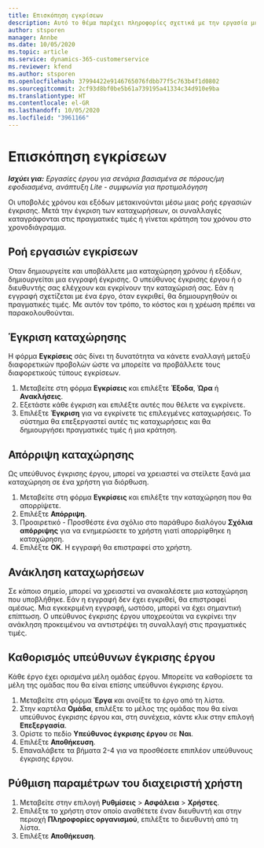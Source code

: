```yaml
---
title: Επισκόπηση εγκρίσεων
description: Αυτό το θέμα παρέχει πληροφορίες σχετικά με την εργασία με εγκρίσεις στο Project Operations.
author: stsporen
manager: Annbe
ms.date: 10/05/2020
ms.topic: article
ms.service: dynamics-365-customerservice
ms.reviewer: kfend
ms.author: stsporen
ms.openlocfilehash: 37994422e9146765076fdbb77f5c763b4f1d0802
ms.sourcegitcommit: 2cf93d8bf0be5b61a739195a41334c34d910e9ba
ms.translationtype: HT
ms.contentlocale: el-GR
ms.lasthandoff: 10/05/2020
ms.locfileid: "3961166"
---
```

# <a name="approvals-overview"></a>Επισκόπηση εγκρίσεων

_**Ισχύει για:** Εργασίες έργου για σενάρια βασισμένα σε πόρους/μη εφοδιασμένα, ανάπτυξη Lite - συμφωνία για προτιμολόγηση_

Οι υποβολές χρόνου και εξόδων μετακινούνται μέσω μιας ροής εργασιών έγκρισης. Μετά την έγκριση των καταχωρήσεων, οι συναλλαγές καταγράφονται στις πραγματικές τιμές ή γίνεται κράτηση του χρόνου στο χρονοδιάγραμμα.

## <a name="approvals-workflow"></a>Ροή εργασιών εγκρίσεων
Όταν δημιουργείτε και υποβάλλετε μια καταχώρηση χρόνου ή εξόδων, δημιουργείται μια εγγραφή έγκρισης. Ο υπεύθυνος έγκρισης έργου ή ο διευθυντής σας ελέγχουν και εγκρίνουν την καταχώρισή σας. Εάν η εγγραφή σχετίζεται με ένα έργο, όταν εγκριθεί, θα δημιουργηθούν οι πραγματικές τιμές. Με αυτόν τον τρόπο, το κόστος και η χρέωση πρέπει να παρακολουθούνται. 

## <a name="approve-an-entry"></a>Έγκριση καταχώρησης
Η φόρμα **Εγκρίσεις** σάς δίνει τη δυνατότητα να κάνετε εναλλαγή μεταξύ διαφορετικών προβολών ώστε να μπορείτε να προβάλλετε τους διαφορετικούς τύπους εγκρίσεων.
  
1. Μεταβείτε στη φόρμα **Εγκρίσεις** και επιλέξτε **Έξοδα**, **Ώρα** ή **Ανακλήσεις**.
2. Εξετάστε κάθε έγκριση και επιλέξτε αυτές που θέλετε να εγκρίνετε.
3. Επιλέξτε **Έγκριση** για να εγκρίνετε τις επιλεγμένες καταχωρήσεις.
Το σύστημα θα επεξεργαστεί αυτές τις καταχωρήσεις και θα δημιουργήσει πραγματικές τιμές ή μια κράτηση.

## <a name="reject-an-entry"></a>Απόρριψη καταχώρησης
Ως υπεύθυνος έγκρισης έργου, μπορεί να χρειαστεί να στείλετε ξανά μια καταχώρηση σε ένα χρήστη για διόρθωση.
  
1. Μεταβείτε στη φόρμα **Εγκρίσεις** και επιλέξτε την καταχώρηση που θα απορρίψετε. 
2. Επιλέξτε **Απόρριψη**.
3. Προαιρετικό - Προσθέστε ένα σχόλιο στο παράθυρο διαλόγου **Σχόλια απόρριψης** για να ενημερώσετε το χρήστη γιατί απορρίφθηκε η καταχώρηση.
4. Επιλέξτε **OK**. Η εγγραφή θα επιστραφεί στο χρήστη.
  
## <a name="recall-entries"></a>Ανάκληση καταχωρήσεων
Σε κάποιο σημείο, μπορεί να χρειαστεί να ανακαλέσετε μια καταχώρηση που υποβλήθηκε. Εάν η εγγραφή δεν έχει εγκριθεί, θα επιστραφεί αμέσως. Μια εγκεκριμένη εγγραφή, ωστόσο, μπορεί να έχει σημαντική επίπτωση. Ο υπεύθυνος έγκρισης έργου υποχρεούται να εγκρίνει την ανάκληση προκειμένου να αντιστρέψει τη συναλλαγή στις πραγματικές τιμές.

## <a name="specify-project-approvers"></a>Καθορισμός υπεύθυνων έγκρισης έργου
Κάθε έργο έχει ορισμένα μέλη ομάδας έργου. Μπορείτε να καθορίσετε τα μέλη της ομάδας που θα είναι επίσης υπεύθυνοι έγκρισης έργου.

1. Μεταβείτε στη φόρμα **Έργα** και ανοίξτε το έργο από τη λίστα.
2. Στην καρτέλα **Ομάδα**, επιλέξτε το μέλος της ομάδας που θα είναι υπεύθυνος έγκρισης έργου και, στη συνέχεια, κάντε κλικ στην επιλογή **Επεξεργασία**.
3. Ορίστε το πεδίο **Υπεύθυνος έγκρισης έργου** σε **Ναι**.
4. Επιλέξτε **Αποθήκευση**.
5. Επαναλάβετε τα βήματα 2-4 για να προσθέσετε επιπλέον υπεύθυνους έγκρισης έργου.

## <a name="configure-the-users-manager"></a>Ρύθμιση παραμέτρων του διαχειριστή χρήστη

1. Μεταβείτε στην επιλογή **Ρυθμίσεις** > **Ασφάλεια** > **Χρήστες**.
2. Επιλέξτε το χρήστη στον οποίο αναθέτετε έναν διευθυντή και στην περιοχή **Πληροφορίες οργανισμού**, επιλέξτε το διευθυντή από τη λίστα. 
3. Επιλέξτε **Αποθήκευση**.


